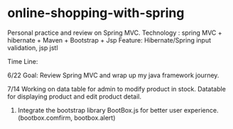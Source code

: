 # online-shopping-with-spring
Personal practice and review on Spring MVC.
Technology : spring MVC + hibernate + Maven + Bootstrap + Jsp
Feature: Hibernate/Spring input validation, jsp jstl

Time Line: 

6/22
Goal: Review Spring MVC and wrap up my java framework journey.


7/14
Working on data table for admin to modify product in stock. Datatable for displaying product and edit product detail. 
1. Integrate the bootstrap library BootBox.js for better user experience. (bootbox.comfirm, bootbox.alert) 

